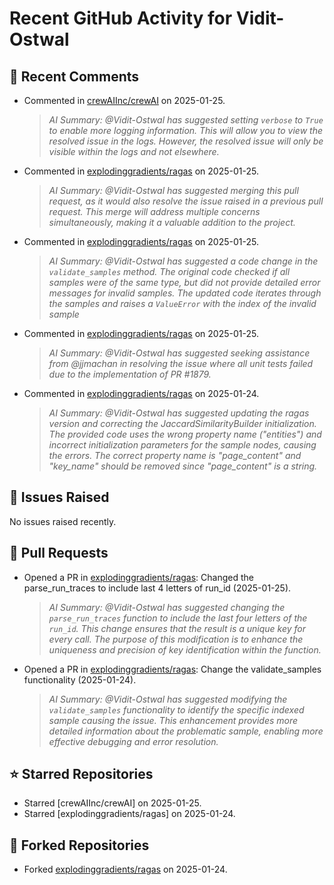 # Recent GitHub Activity for Vidit-Ostwal

## 💬 Recent Comments
- Commented in [crewAIInc/crewAI](https://github.com/crewAIInc/crewAI/issues/1970#issuecomment-2613994381) on 2025-01-25.
  > *AI Summary: @Vidit-Ostwal has suggested setting `verbose` to `True` to enable more logging information. This will allow you to view the resolved issue in the logs. However, the resolved issue will only be visible within the logs and not elsewhere.*
- Commented in [explodinggradients/ragas](https://github.com/explodinggradients/ragas/pull/1881#issuecomment-2613963202) on 2025-01-25.
  > *AI Summary: @Vidit-Ostwal has suggested merging this pull request, as it would also resolve the issue raised in a previous pull request. This merge will address multiple concerns simultaneously, making it a valuable addition to the project.*
- Commented in [explodinggradients/ragas](https://github.com/explodinggradients/ragas/pull/1880#issuecomment-2613820990) on 2025-01-25.
  > *AI Summary: @Vidit-Ostwal has suggested a code change in the `validate_samples` method. The original code checked if all samples were of the same type, but did not provide detailed error messages for invalid samples. The updated code iterates through the samples and raises a `ValueError` with the index of the invalid sample*
- Commented in [explodinggradients/ragas](https://github.com/explodinggradients/ragas/pull/1880#issuecomment-2613816523) on 2025-01-25.
  > *AI Summary: @Vidit-Ostwal has suggested seeking assistance from @jjmachan in resolving the issue where all unit tests failed due to the implementation of PR #1879.*
- Commented in [explodinggradients/ragas](https://github.com/explodinggradients/ragas/issues/1868#issuecomment-2613215323) on 2025-01-24.
  > *AI Summary: @Vidit-Ostwal has suggested updating the ragas version and correcting the JaccardSimilarityBuilder initialization. The provided code uses the wrong property name ("entities") and incorrect initialization parameters for the sample nodes, causing the errors. The correct property name is "page_content" and "key_name" should be removed since "page_content" is a string.*

## 🐛 Issues Raised
No issues raised recently.

## 🚀 Pull Requests
- Opened a PR in [explodinggradients/ragas](https://github.com/explodinggradients/ragas/pull/1880): Changed the parse_run_traces to include last 4 letters of run_id (2025-01-25).
  > *AI Summary: @Vidit-Ostwal has suggested changing the `parse_run_traces` function to include the last four letters of the `run_id`. This change ensures that the result is a unique key for every call. The purpose of this modification is to enhance the uniqueness and precision of key identification within the function.*
- Opened a PR in [explodinggradients/ragas](https://github.com/explodinggradients/ragas/pull/1879): Change the validate_samples functionality (2025-01-24).
  > *AI Summary: @Vidit-Ostwal has suggested modifying the `validate_samples` functionality to identify the specific indexed sample causing the issue. This enhancement provides more detailed information about the problematic sample, enabling more effective debugging and error resolution.*

## ⭐ Starred Repositories
- Starred [crewAIInc/crewAI] on 2025-01-25.
- Starred [explodinggradients/ragas] on 2025-01-24.

## 🍴 Forked Repositories
- Forked [explodinggradients/ragas](https://github.com/Vidit-Ostwal/ragas) on 2025-01-24.
